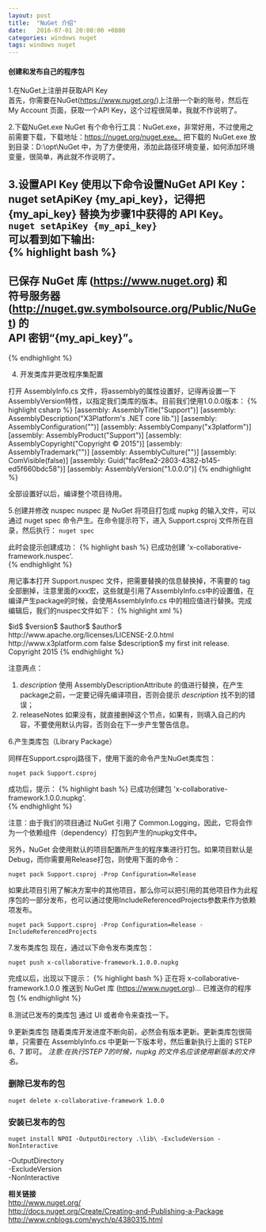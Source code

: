 ```yaml
---
layout: post
title:  "NuGet 介绍"
date:   2016-07-01 20:00:00 +0800
categories: windows nuget
tags: windows nuget
---
```


#### 创建和发布自己的程序包 ####

1.在NuGet上注册并获取API Key   
首先，你需要在NuGet(https://www.nuget.org/)上注册一个新的账号，然后在 My Account 页面，获取一个API Key，这个过程很简单，我就不作说明了。

2.下载NuGet.exe
NuGet 有个命令行工具：NuGet.exe，非常好用，不过使用之前需要下载，下载地址：https://nuget.org/nuget.exe。
把下载的 NuGet.exe 放到目录：D:\opt\NuGet 中，为了方便使用，添加此路径环境变量，如何添加环境变量，很简单，再此就不作说明了。

3.设置API Key
使用以下命令设置NuGet API Key：nuget setApiKey {my_api_key}，记得把 {my_api_key} 替换为步骤1中获得的 API Key。  
<code>nuget setApiKey {my_api_key}</code>  
可以看到如下输出:  
{% highlight bash %}
------------------------------------------------------------------   
已保存 NuGet 库 (https://www.nuget.org) 和   
符号服务器 (http://nuget.gw.symbolsource.org/Public/NuGet) 的   
API 密钥“{my_api_key}”。  
------------------------------------------------------------------  
{% endhighlight %}

4. 开发类库并更改程序集配置

打开 AssemblyInfo.cs 文件，将assembly的属性设置好，记得再设置一下AssemblyVersion特性，以指定我们类库的版本。目前我们使用1.0.0.0版本：
{% highlight csharp %}
[assembly: AssemblyTitle("Support")]
[assembly: AssemblyDescription("X3Platform's .NET core lib.")]
[assembly: AssemblyConfiguration("")]
[assembly: AssemblyCompany("x3platform")]
[assembly: AssemblyProduct("Support")]
[assembly: AssemblyCopyright("Copyright ©  2015")]
[assembly: AssemblyTrademark("")]
[assembly: AssemblyCulture("")]
[assembly: ComVisible(false)]
[assembly: Guid("fac8fea2-2803-4382-b145-ed5f660bdc58")]
[assembly: AssemblyVersion("1.0.0.0")]
{% endhighlight %}

全部设置好以后，编译整个项目待用。

5.创建并修改 nuspec
nuspec 是 NuGet 将项目打包成 nupkg 的输入文件，可以通过 nuget spec 命令产生。在命令提示符下，进入 Support.csproj 文件所在目录，然后执行：
```nuget spec```  

此时会提示创建成功：
{% highlight bash %}
已成功创建 'x-collaborative-framework.nuspec'.  
{% endhighlight %}

用记事本打开 Support.nuspec 文件，把需要替换的信息替换掉，不需要的 tag 全部删掉，注意里面的$xxx$宏，这些就是引用了AssemblyInfo.cs中的设置值，在编译产生package的时候，会使用AssemblyInfo.cs 中的相应值进行替换。完成编辑后，我们的nuspec文件如下： 
{% highlight xml %}
<?xml version="1.0"?>  
<package >  
  <metadata>  
    <id>$id$</id>  
    <version>$version$</version>  
    <title>$title$</title>  
    <authors>$author$</authors>  
    <owners>$author$</owners>  
    <licenseUrl>http://www.apache.org/licenses/LICENSE-2.0.html</licenseUrl>  
    <projectUrl>http://www.x3platform.com</projectUrl>  
    <requireLicenseAcceptance>false</requireLicenseAcceptance>  
    <description>$description$</description>  
    <releaseNotes>my first init release.</releaseNotes>  
    <copyright>Copyright 2015</copyright>  
  </metadata>  
</package>  
{% endhighlight %}

注意两点：
  1. $description$ 使用 AssemblyDescriptionAttribute 的值进行替换，在产生package之前，一定要记得先编译项目，否则会提示 $description$ 找不到的错误；
  2. releaseNotes 如果没有，就直接删掉这个节点，如果有，则填入自己的内容，不要使用默认内容，否则会在下一步产生警告信息。

6.产生类库包（Library Package）

同样在Support.csproj路径下，使用下面的命令产生NuGet类库包：
	
```nuget pack Support.csproj```

成功后，提示：
{% highlight bash %}
已成功创建包 'x-collaborative-framework.1.0.0.nupkg'.  
{% endhighlight %}

注意：由于我们的项目通过 NuGet 引用了 Common.Logging，因此，它将会作为一个依赖组件（dependency）打包到产生的nupkg文件中。

另外，NuGet 会使用默认的项目配置所产生的程序集进行打包。如果项目默认是Debug，而你需要用Release打包，则使用下面的命令：

```nuget pack Support.csproj -Prop Configuration=Release```

如果此项目引用了解决方案中的其他项目，那么你可以把引用的其他项目作为此程序包的一部分发布，也可以通过使用IncludeReferencedProjects参数来作为依赖项发布。
	
```nuget pack Support.csproj -Prop Configuration=Release -IncludeReferencedProjects```

7.发布类库包
现在，通过以下命令发布类库包：

```nuget push x-collaborative-framework.1.0.0.nupkg```

完成以后，出现以下提示：
{% highlight bash %}
正在将 x-collaborative-framework.1.0.0 推送到 NuGet 库 (https://www.nuget.org)...
已推送你的程序包
{% endhighlight %}

8.测试已发布的类库包
通过 UI 或者命令来查找一下。

9.更新类库包
随着类库开发进度不断向前，必然会有版本更新。更新类库包很简单，只需要在 AssemblyInfo.cs 中更新一下版本号，然后重新执行上面的 STEP 6、7 即可。
*注意:在执行STEP 7的时候，nupkg 的文件名应该使用新版本的文件名。*

### 删除已发布的包 ###
```nuget delete x-collaborative-framework 1.0.0```

### 安装已发布的包 ###
```nuget install NPOI -OutputDirectory .\lib\ -ExcludeVersion -NonInteractive```
  
-OutputDirectory  
-ExcludeVersion  
-NonInteractive  

**相关链接**  
http://www.nuget.org/  
http://docs.nuget.org/Create/Creating-and-Publishing-a-Package  
http://www.cnblogs.com/wych/p/4380315.html  

